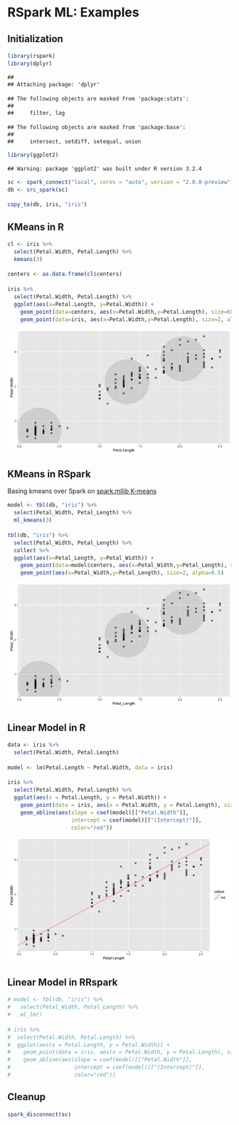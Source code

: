 RSpark ML: Examples
================

Initialization
--------------

``` r
library(rspark)
library(dplyr)
```

    ## 
    ## Attaching package: 'dplyr'

    ## The following objects are masked from 'package:stats':
    ## 
    ##     filter, lag

    ## The following objects are masked from 'package:base':
    ## 
    ##     intersect, setdiff, setequal, union

``` r
library(ggplot2)
```

    ## Warning: package 'ggplot2' was built under R version 3.2.4

``` r
sc <- spark_connect("local", cores = "auto", version = "2.0.0-preview")
db <- src_spark(sc)

copy_to(db, iris, "iris")
```

KMeans in R
-----------

``` r
cl <- iris %>%
  select(Petal.Width, Petal.Length) %>%
  kmeans(3)

centers <- as.data.frame(cl$centers)

iris %>%
  select(Petal.Width, Petal.Length) %>%
  ggplot(aes(x=Petal.Length, y=Petal.Width)) +
    geom_point(data=centers, aes(x=Petal.Width,y=Petal.Length), size=60, alpha=0.1) +
    geom_point(data=iris, aes(x=Petal.Width,y=Petal.Length), size=2, alpha=0.5)
```

![](ml_examples_files/figure-markdown_github/unnamed-chunk-2-1.png)

KMeans in RSpark
----------------

Basing kmeans over Spark on [spark.mllib K-means](http://spark.apache.org/docs/latest/mllib-clustering.html#k-means)

``` r
model <- tbl(db, "iris") %>%
  select(Petal_Width, Petal_Length) %>%
  ml_kmeans(3)

tbl(db, "iris") %>%
  select(Petal_Width, Petal_Length) %>%
  collect %>%
  ggplot(aes(x=Petal_Length, y=Petal_Width)) +
    geom_point(data=model$centers, aes(x=Petal_Width,y=Petal_Length), size=60, alpha=0.1) +
    geom_point(aes(x=Petal_Width,y=Petal_Length), size=2, alpha=0.5)
```

![](ml_examples_files/figure-markdown_github/unnamed-chunk-3-1.png)

Linear Model in R
-----------------

``` r
data <- iris %>%
  select(Petal.Width, Petal.Length)

model <- lm(Petal.Length ~ Petal.Width, data = iris)

iris %>%
  select(Petal.Width, Petal.Length) %>%
  ggplot(aes(x = Petal.Length, y = Petal.Width)) +
    geom_point(data = iris, aes(x = Petal.Width, y = Petal.Length), size=2, alpha=0.5) +
    geom_abline(aes(slope = coef(model)[["Petal.Width"]],
                    intercept = coef(model)[["(Intercept)"]],
                    color="red"))
```

![](ml_examples_files/figure-markdown_github/unnamed-chunk-4-1.png)

Linear Model in RRspark
-----------------------

``` r
# model <- tbl(db, "iris") %>%
#   select(Petal_Width, Petal_Length) %>%
#   ml_lm()

# iris %>%
#  select(Petal.Width, Petal.Length) %>%
#  ggplot(aes(x = Petal.Length, y = Petal.Width)) +
#    geom_point(data = iris, aes(x = Petal.Width, y = Petal.Length), size=2, alpha=0.5) +
#    geom_abline(aes(slope = coef(model)[["Petal.Width"]],
#                    intercept = coef(model)[["(Intercept)"]],
#                    color="red"))
```

Cleanup
-------

``` r
spark_disconnect(sc)
```
